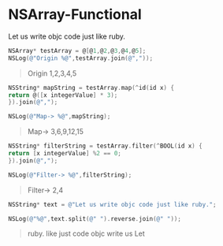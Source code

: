 # NSArray-Functional
Let us write objc code just like ruby.

```mm
NSArray* testArray = @[@1,@2,@3,@4,@5];
NSLog(@"Origin %@",testArray.join(@","));
```

> Origin 1,2,3,4,5

```mm
NSString* mapString = testArray.map(^id(id x) {
return @([x integerValue] * 3);
}).join(@",");

NSLog(@"Map-> %@",mapString);
```

> Map-> 3,6,9,12,15

```mm
NSString* filterString = testArray.filter(^BOOL(id x) {
return [x integerValue] %2 == 0;
}).join(@",");

NSLog(@"Filter-> %@",filterString);
```

> Filter-> 2,4

```mm
NSString* text = @"Let us write objc code just like ruby.";

NSLog(@"%@",text.split(@" ").reverse.join(@" "));
```

> ruby. like just code objc write us Let
